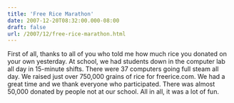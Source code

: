 ```yaml
---
title: 'Free Rice Marathon'
date: 2007-12-20T08:32:00.000-08:00
draft: false
url: /2007/12/free-rice-marathon.html
---
```


First of all, thanks to all of you who told me how much rice you donated on your own yesterday. At school, we had students down in the computer lab all day in 15-minute shifts. There were 37 computers going full steam all day. We raised just over 750,000 grains of rice for freerice.com. We had a great time and we thank everyone who participated. There was almost 50,000 donated by people not at our school. All in all, it was a lot of fun.